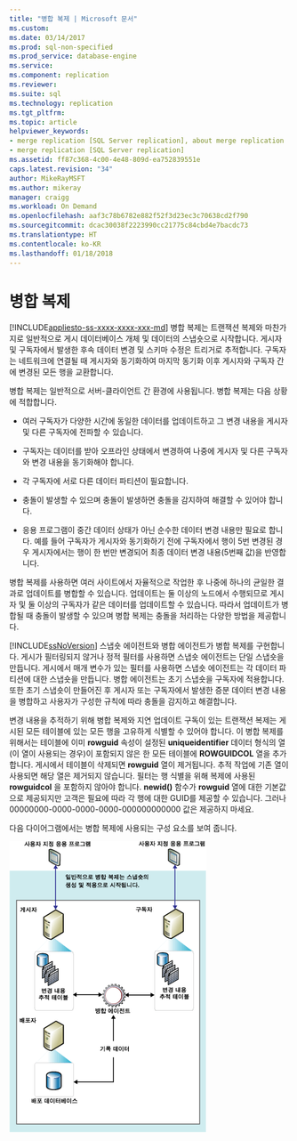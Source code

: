 ```yaml
---
title: "병합 복제 | Microsoft 문서"
ms.custom: 
ms.date: 03/14/2017
ms.prod: sql-non-specified
ms.prod_service: database-engine
ms.service: 
ms.component: replication
ms.reviewer: 
ms.suite: sql
ms.technology: replication
ms.tgt_pltfrm: 
ms.topic: article
helpviewer_keywords:
- merge replication [SQL Server replication], about merge replication
- merge replication [SQL Server replication]
ms.assetid: ff87c368-4c00-4e48-809d-ea752839551e
caps.latest.revision: "34"
author: MikeRayMSFT
ms.author: mikeray
manager: craigg
ms.workload: On Demand
ms.openlocfilehash: aaf3c78b6782e882f52f3d23ec3c70638cd2f790
ms.sourcegitcommit: dcac30038f2223990cc21775c84cbd4e7bacdc73
ms.translationtype: HT
ms.contentlocale: ko-KR
ms.lasthandoff: 01/18/2018
---
```

# <a name="merge-replication"></a>병합 복제
[!INCLUDE[appliesto-ss-xxxx-xxxx-xxx-md](../../../includes/appliesto-ss-xxxx-xxxx-xxx-md.md)] 병합 복제는 트랜잭션 복제와 마찬가지로 일반적으로 게시 데이터베이스 개체 및 데이터의 스냅숏으로 시작합니다. 게시자 및 구독자에서 발생한 후속 데이터 변경 및 스키마 수정은 트리거로 추적합니다. 구독자는 네트워크에 연결될 때 게시자와 동기화하여 마지막 동기화 이후 게시자와 구독자 간에 변경된 모든 행을 교환합니다.  
  
 병합 복제는 일반적으로 서버-클라이언트 간 환경에 사용됩니다. 병합 복제는 다음 상황에 적합합니다.  
  
-   여러 구독자가 다양한 시간에 동일한 데이터를 업데이트하고 그 변경 내용을 게시자 및 다른 구독자에 전파할 수 있습니다.  
  
-   구독자는 데이터를 받아 오프라인 상태에서 변경하여 나중에 게시자 및 다른 구독자와 변경 내용을 동기화해야 합니다.  
  
-   각 구독자에 서로 다른 데이터 파티션이 필요합니다.  
  
-   충돌이 발생할 수 있으며 충돌이 발생하면 충돌을 감지하여 해결할 수 있어야 합니다.  
  
-   응용 프로그램이 중간 데이터 상태가 아닌 순수한 데이터 변경 내용만 필요로 합니다. 예를 들어 구독자가 게시자와 동기화하기 전에 구독자에서 행이 5번 변경된 경우 게시자에서는 행이 한 번만 변경되어 최종 데이터 변경 내용(5번째 값)을 반영합니다.  
  
 병합 복제를 사용하면 여러 사이트에서 자율적으로 작업한 후 나중에 하나의 균일한 결과로 업데이트를 병합할 수 있습니다. 업데이트는 둘 이상의 노드에서 수행되므로 게시자 및 둘 이상의 구독자가 같은 데이터를 업데이트할 수 있습니다. 따라서 업데이트가 병합될 때 충돌이 발생할 수 있으며 병합 복제는 충돌을 처리하는 다양한 방법을 제공합니다.  
  
 [!INCLUDE[ssNoVersion](../../../includes/ssnoversion-md.md)] 스냅숏 에이전트와 병합 에이전트가 병합 복제를 구현합니다. 게시가 필터링되지 않거나 정적 필터를 사용하면 스냅숏 에이전트는 단일 스냅숏을 만듭니다. 게시에서 매개 변수가 있는 필터를 사용하면 스냅숏 에이전트는 각 데이터 파티션에 대한 스냅숏을 만듭니다. 병합 에이전트는 초기 스냅숏을 구독자에 적용합니다. 또한 초기 스냅숏이 만들어진 후 게시자 또는 구독자에서 발생한 증분 데이터 변경 내용을 병합하고 사용자가 구성한 규칙에 따라 충돌을 감지하고 해결합니다.  
  
 변경 내용을 추적하기 위해 병합 복제와 지연 업데이트 구독이 있는 트랜잭션 복제는 게시된 모든 테이블에 있는 모든 행을 고유하게 식별할 수 있어야 합니다. 이 병합 복제를 위해서는 테이블에 이미 **rowguid** 속성이 설정된 **uniqueidentifier** 데이터 형식의 열(이 열이 사용되는 경우)이 포함되지 않은 한 모든 테이블에 **ROWGUIDCOL** 열을 추가합니다. 게시에서 테이블이 삭제되면 **rowguid** 열이 제거됩니다. 추적 작업에 기존 열이 사용되면 해당 열은 제거되지 않습니다. 필터는 행 식별을 위해 복제에 사용된 **rowguidcol** 을 포함하지 않아야 합니다. **newid()** 함수가 **rowguid** 열에 대한 기본값으로 제공되지만 고객은 필요에 따라 각 행에 대한 GUID를 제공할 수 있습니다. 그러나 00000000-0000-0000-0000-000000000000 값은 제공하지 마세요.  
  
 다음 다이어그램에서는 병합 복제에 사용되는 구성 요소를 보여 줍니다.  
  
 ![병합 복제 구성 요소 및 데이터 흐름](../../../relational-databases/replication/merge/media/merge.gif "병합 복제 구성 요소 및 데이터 흐름")  
  
  
